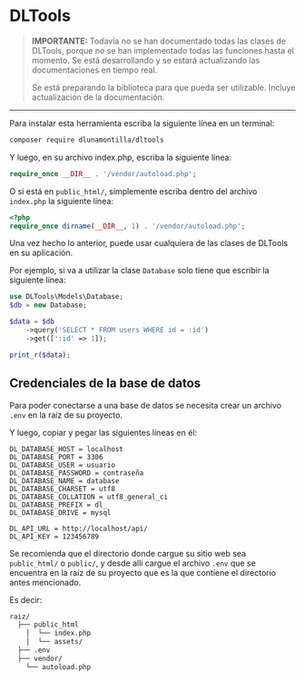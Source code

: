 # DLTools

> **IMPORTANTE:** Todavía no se han documentado todas las clases de DLTools, porque no se han implementado todas las funciones hasta el momento. Se está desarrollando y se estará actualizando las documentaciones en tiempo real.
>
> Se está preparando la biblioteca para que pueda ser utilizable. Incluye actualización de la documentación.

---

Para instalar esta herramienta escriba la siguiente línea en un terminal:

```bash
composer require dlunamontilla/dltools
```

Y luego, en su archivo index.php, escriba la siguiente línea:

```php
require_once __DIR__ . '/vendor/autoload.php';
```

O si está en `public_html/`, simplemente escriba dentro del archivo `index.php` la siguiente línea:

```php
<?php
require_once dirname(__DIR__, 1) . '/vendor/autoload.php';
```

Una vez hecho lo anterior, puede usar cualquiera de las clases de DLTools en su aplicación.

Por ejemplo, si va a utilizar la clase `Database` solo tiene que escribir la siguiente línea:

```php
use DLTools\Models\Database;
$db = new Database;

$data = $db
    ->query('SELECT * FROM users WHERE id = :id')
    ->get([':id' => 1]);

print_r($data);
```

## Credenciales de la base de datos

Para poder conectarse a una base de datos se necesita crear un archivo `.env` en la raíz de su proyecto.

Y luego, copiar y pegar las siguientes líneas en él:

```env
DL_DATABASE_HOST = localhost
DL_DATABASE_PORT = 3306
DL_DATABASE_USER = usuario
DL_DATABASE_PASSWORD = contraseña
DL_DATABASE_NAME = database
DL_DATABASE_CHARSET = utf8
DL_DATABASE_COLLATION = utf8_general_ci
DL_DATABASE_PREFIX = dl_
DL_DATABASE_DRIVE = mysql

DL_API_URL = http://localhost/api/
DL_API_KEY = 123456789
```

Se recomienda que el directorio donde cargue su sitio web sea `public_html/` o `public/`, y desde allí cargue el archivo `.env` que se encuentra en la raíz de su proyecto que es la que contiene el directorio antes mencionado.

Es decir:

```bash
raiz/
  ├── public_html
    │  └── index.php
    │  └── assets/
  ├── .env
  ├── vendor/
    └── autoload.php
```
